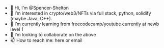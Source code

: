 - 👋 Hi, I’m @Spencer-Shelton
- 👀 I’m interested in crypto/web3/NFTs via full stack, python, solidify (maybe Java, C++).
- 🌱 I’m currently learning from freecodecamp/youtube currently at newb level 1
- 💞️ I’m looking to collaborate on the above
- 📫 How to reach me: here or email

<!---
Spencer-Shelton/Spencer-Shelton is a ✨ special ✨ repository because its `README.md` (this file) appears on your GitHub profile.
You can click the Preview link to take a look at your changes.
--->

